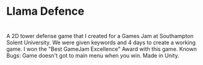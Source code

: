 # Llama Defence
#
A 2D tower defense game that I created for a Games Jam at Southampton Solent University. We were given keywords and 4 days to create a working game. I won the "Best GameJam Excellence" Award with this game. Known Bugs: Game doesn't got to main menu when you win. Made in Unity.
